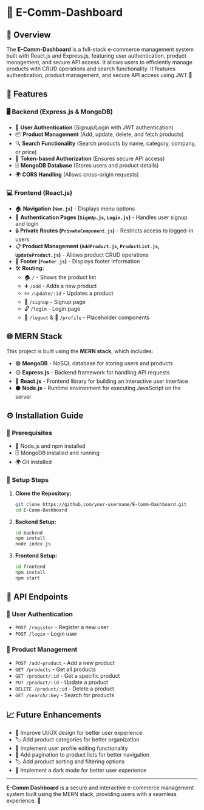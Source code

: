 
# 🛒 E-Comm-Dashboard

## 📌 Overview
The **E-Comm-Dashboard** is a  full-stack e-commerce management system built with React.js and Express.js, featuring user authentication, product management, and secure API access. It allows users to efficiently manage products with CRUD operations and search functionality. It features authentication, product management, and secure API access using JWT.🚀

## 🚀 Features
### **🖥️ Backend (Express.js & MongoDB)**
- 🔐 **User Authentication** (Signup/Login with JWT authentication)
- 📦 **Product Management** (Add, update, delete, and fetch products)
- 🔍 **Search Functionality** (Search products by name, category, company, or price)
- 🔑 **Token-based Authorization** (Ensures secure API access)
- 🗄️ **MongoDB Database** (Stores users and product details)
- 🌍 **CORS Handling** (Allows cross-origin requests)

### **💻 Frontend (React.js)**
- 🏠 **Navigation (`Nav.js`)** - Displays menu options
- 🔑 **Authentication Pages (`SignUp.js`, `Login.js`)** - Handles user signup and login
- 🔒 **Private Routes (`PrivateComponent.js`)** - Restricts access to logged-in users
- 📋 **Product Management (`AddProduct.js`, `ProductList.js`, `UpdateProduct.js`)** - Allows product CRUD operations
- 📢 **Footer (`Footer.js`)** - Displays footer information
- 🛠️ **Routing:**
  - 🏠 `/` - Shows the product list
  - ➕ `/add` - Adds a new product
  - ✏️ `/update/:id` - Updates a product
  - 🔑 `/signup` - Signup page
  - 🔓 `/login` - Login page
  - 🚪 `/logout` & 👤 `/profile` - Placeholder components

## 🌐 MERN Stack
This project is built using the **MERN stack**, which includes:
- 🟢 **MongoDB** - NoSQL database for storing users and products
- 🟡 **Express.js** - Backend framework for handling API requests
- 🔵 **React.js** - Frontend library for building an interactive user interface
- ⚫ **Node.js** - Runtime environment for executing JavaScript on the server

## ⚙️ Installation Guide
### **📌 Prerequisites**
- 📌 Node.js and npm installed
- 🗄️ MongoDB installed and running
- 🌍 Git installed

### **🔧 Setup Steps**
1. **Clone the Repository:**
   ```sh
   git clone https://github.com/your-username/E-Comm-Dashboard.git
   cd E-Comm-Dashboard
   ```
2. **Backend Setup:**
   ```sh
   cd backend
   npm install
   node index.js
   ```
3. **Frontend Setup:**
   ```sh
   cd frontend
   npm install
   npm start
   ```

## 🔗 API Endpoints
### **🔐 User Authentication**
- `POST /register` - Register a new user
- `POST /login` - Login user

### **🛒 Product Management**
- `POST /add-product` - Add a new product
- `GET /products` - Get all products
- `GET /product/:id` - Get a specific product
- `PUT /product/:id` - Update a product
- `DELETE /product/:id` - Delete a product
- `GET /search/:key` - Search for products

## 📈 Future Enhancements
- 🎨 Improve UI/UX design for better user experience
- 🏷️ Add product categories for better organization
- 👤 Implement user profile editing functionality
- 📑 Add pagination to product lists for better navigation
- 🏷️ Add product sorting and filtering options
- 🌙 Implement a dark mode for better user experience



---
**E-Comm Dashboard** is a secure and interactive e-commerce management system built using the MERN stack, providing users with a seamless experience. 🚀


